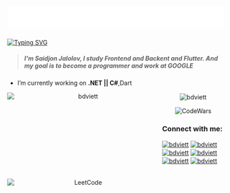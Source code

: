 <h1 align="center">
  <img src="https://github.com/saidjonjalolov/saidjonjalolov/blob/main/name.svg" />
</h1>

<a href="https://git.io/typing-svg"><img src="https://readme-typing-svg.herokuapp.com?font=Fira+Code&pause=1000&color=1D27F7&random=false&width=435&lines=Hi+there%2C+I'm+saidjon%F0%9F%91%8B;I+am+a+.Net+developer%F0%9F%92%BB" alt="Typing SVG" /></a>

> <h5>I'm Saidjon Jalolov, I study Frontend and Backent and Flutter. And my goal is to become a programmer and work at GOOGLE</h5>

- I’m currently working on **.NET || C#**,Dart

<p align="center">
  <img align="center" src="https://github-readme-stats.vercel.app/api?username=saidjonjalolov&show_icons=true&theme=radical" alt="bdviett" height="200" width="400" />
  <img align="left" src="https://github-readme-stats.vercel.app/api/top-langs/?username=saidjonjalolov&hide_progress=true&theme=radical" alt="bdviett" height="200" width="360" />
</p>

<p align="center">
  <img align="left" src="https://leetcode.card.workers.dev/SaidjonJalolov?theme=dark&font=baloo&extension=null" alt="LeetCode" height="200" width="360" />
  <img align="center" src="https://github.r2v.ch/codewars?user=saidjonjalolov&stroke=%23BB432C" alt="CodeWars" height="200" width="400" />
</p>

<h3 align="left">Connect with me:</h3>
<p align="left">
<a href="https://t.me/Saidjonjalolov" target="blank"><img align="center" width="40" src="https://cdn.icon-icons.com/icons2/2864/PNG/512/telegram_logo_icon_181740.png" 
alt="bdviett" height="35" width="25" /></a>
<a href="https://medium.com/@bmwmf8896" target="blank"><img align="center" width="40" src="https://cdn.icon-icons.com/icons2/2389/PNG/512/medium_m_logo_icon_145072.png" 
alt="bdviett" height="35" width="25"/></a>
  <a href="https://www.sololearn.com/en/profile/31209621" target="blank"><img align="center" width="40" src="https://cdn.icon-icons.com/icons2/3915/PNG/512/sololearn_logo_icon_249580.png" 
alt="bdviett" height="35" width="25" /></a>
  <a href="https://www.codewars.com/users/saidjonjalolov" target="blank"><img align="center" width="40" src="https://blog.codewars.com/logo.png?h=cbc5fc2fb90154f31e3eb4ed3d3d572d497fa0522469e8f186562c4365b43db2" 
alt="bdviett" margin="0 20 0 40" height="35" width="250"/></a>
  <a href="https://www.instagram.com/saidjonitblog2/" target="blank"><img align="center" src="https://raw.githubusercontent.com/rahuldkjain/github-profile-readme-generator/master/src/images/icons/Social/instagram.svg" alt="bdviett" height="45" width="40" /></a>
  <a href="https://join.skype.com/invite/Hkxbu4r7SpLM" target="blank"><img align="center" width="40" src="https://cdn.icon-icons.com/icons2/405/PNG/512/Skype_40679.png" 
alt="bdviett" height="35" width="25" /></a>
</p>
